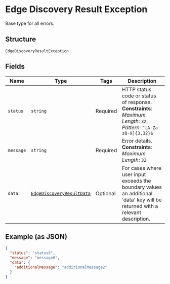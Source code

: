 
# Edge Discovery Result Exception

Base type for all errors.

## Structure

`EdgeDiscoveryResultException`

## Fields

| Name | Type | Tags | Description |
|  --- | --- | --- | --- |
| `status` | `string` | Required | HTTP status code or status of response.<br>**Constraints**: *Maximum Length*: `32`, *Pattern*: `^[A-Za-z0-9]{3,32}$` |
| `message` | `string` | Required | Error details.<br>**Constraints**: *Maximum Length*: `32` |
| `data` | [`EdgeDiscoveryResultData`](../../doc/models/edge-discovery-result-data.md) | Optional | For cases where user input exceeds the boundary values an additional 'data' key will be returned with a relevant description. |

## Example (as JSON)

```json
{
  "status": "status8",
  "message": "message0",
  "data": {
    "additionalMessage": "additionalMessage2"
  }
}
```

